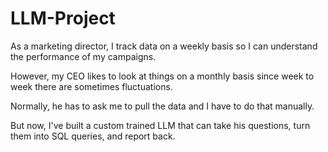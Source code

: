 # LLM-Project
 
As a marketing director, I track data on a weekly basis so I can understand the performance of my campaigns. 

However, my CEO likes to look at things on a monthly basis since week to week there are sometimes fluctuations. 

Normally, he has to ask me to pull the data and I have to do that manually. 
 
But now, I've built a custom trained LLM that can take his questions, turn them into SQL queries, and report back. 

